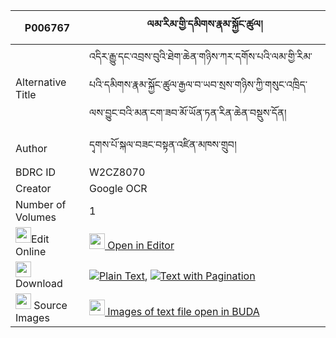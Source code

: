 |P006767|ལམ་རིམ་གྱི་དམིགས་རྣམ་སྐྱོང་ཚུལ། 
| --- | --- 
|Alternative Title |འདིར་རྒྱུ་དང་འབྲས་བུའི་ཐེག་ཆེན་གཉིས་ཀར་དགོས་པའི་ལམ་གྱི་རིམ་པའི་དམིགས་རྣམ་སྐྱོང་ཚུལ་རྒྱལ་བ་ཡབ་སྲས་གཉིས་ཀྱི་གསུང་འཁྲིད་ལས་བྱུང་བའི་མན་ངག་ཟབ་མོ་ཡོན་ཏན་རིན་ཆེན་བསྡུས་དོན།
|Author| དྭགས་པོ་སྐལ་བཟང་བསྟན་འཛིན་མཁས་གྲུབ།
|BDRC ID | W2CZ8070
|Creator | Google OCR
|Number of Volumes| 1
|<img width="25" src="https://img.icons8.com/color/25/000000/edit-property.png">Edit Online| [<img width="25" src="https://avatars.githubusercontent.com/u/45091458?s=200&v=4"> Open in Editor](http://editor.openpecha.org/P006767)
|<img width="25" src="https://img.icons8.com/fluent/48/000000/download-2.png"/>  Download | [![](https://img.icons8.com/color/20/000000/txt.png)Plain Text](https://github.com/Openpecha/P006767/releases/download/v1/lamrim_gyi_miknam_kyong_tsul_plain_P006767.zip), [![](https://img.icons8.com/color/20/000000/txt.png)Text with Pagination](https://github.com/Openpecha/P006767/releases/download/v1/lamrim_gyi_miknam_kyong_tsul_pages_P006767.zip)
|<img width="25" src="https://img.icons8.com/plasticine/100/000000/pictures-folder.png"/>  Source Images | [<img width="25" src="https://library.bdrc.io/icons/BUDA-small.svg"> Images of text file open in BUDA](https://library.bdrc.io/show/bdr:W2CZ8070)